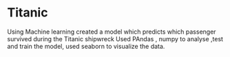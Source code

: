 # Titanic
Using Machine learning created a model which predicts which passenger survived during the Titanic shipwreck
Used PAndas , numpy to analyse ,test and train the model, used seaborn to visualize the data.
